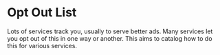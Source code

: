 Opt Out List
============

Lots of services track you, usually to serve better ads. Many services let you opt out of this in one way or another. This aims to catalog how to do this for various services.
